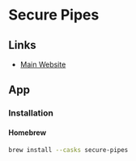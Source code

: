 # Secure Pipes

## Links

- [Main Website](https://opoet.com/pyro/)

## App

### Installation

#### Homebrew

```sh
brew install --casks secure-pipes
```

